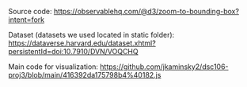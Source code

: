 Source code: https://observablehq.com/@d3/zoom-to-bounding-box?intent=fork

Dataset (datasets we used located in static folder): https://dataverse.harvard.edu/dataset.xhtml?persistentId=doi:10.7910/DVN/VOQCHQ

Main code for visualization: https://github.com/jkaminsky2/dsc106-proj3/blob/main/416392da175798b4%40182.js

